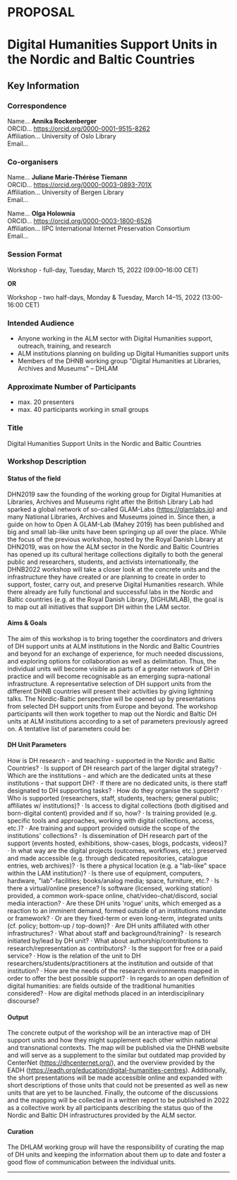 # PROPOSAL

# Digital Humanities Support Units in the Nordic and Baltic Countries

## Key Information

### Correspondence

Name… **Annika Rockenberger**  
ORCID… https://orcid.org/0000-0001-9515-8262  
Affiliation… University of Oslo Library  
Email…  

### Co-organisers

Name… **Juliane Marie-Thérèse Tiemann**  
ORCID… https://orcid.org/0000-0003-0893-701X  
Affiliation… University of Bergen Library  
Email…

Name… **Olga Holownia**  
ORCID… https://orcid.org/0000-0003-1800-6526  
Affiliation… IIPC International Internet Preservation Consortium   
Email…

### Session Format

Workshop - full-day, Tuesday, March 15, 2022 (09:00–16:00 CET)

**OR**

Workshop - two half-days, Monday & Tuesday, March 14–15, 2022 (13:00-16:00 CET)

### Intended Audience

- Anyone working in the ALM sector with Digital Humanities support, outreach, training, and research
- ALM institutions planning on building up Digital Humanities support units
- Members of the DHNB working group "Digital Humanities at Libraries, Archives and Museums" – DHLAM

### Approximate Number of Participants

- max. 20 presenters
- max. 40 participants working in small groups

### Title

Digital Humanities Support Units in the Nordic and Baltic Countries

### Workshop Description

#### Status of the field

DHN2019 saw the founding of the working group for Digital Humanities at Libraries, Archives and Museums right after the British Library Lab had sparked a global network of so-called GLAM-Labs (https://glamlabs.io) and many National Libraries, Archives and Museums joined in. Since then, a guide on how to Open A GLAM-Lab (Mahey 2019) has been published and big and small lab-like units have been springing up all over the place. While the focus of the previous workshop, hosted by the Royal Danish Library at DHN2019, was on how the ALM sector in the Nordic and Baltic Countries has opened up its cultural heritage collections digitally to both the general public and researchers, students, and activists internationally, the DHNB2022 workshop will take a closer look at the concrete units and the infrastructure they have created or are planning to create in order to support, foster, carry out, and preserve Digital Humanities research. While there already are fully functional and successful labs in the Nordic and Baltic countries (e.g. at the Royal Danish Library, DIGHUMLAB), the goal is to map out all initiatives that support DH within the LAM sector.

#### Aims & Goals

The aim of this workshop is to bring together the coordinators and drivers of DH support units at ALM institutions in the Nordic and Baltic Countries and beyond for an exchange of experience, for much needed discussions, and exploring options for collaboration as well as delimitation. Thus, the individual units will become visible as parts of a greater network of DH in practice and will become recognisable as an emerging supra-national infrastructure. A representative selection of DH support units from the different DHNB countries will present their activities by giving lightning talks. The Nordic-Baltic perspective will be opened up by presentations from selected DH support units from Europe and beyond. The workshop participants will then work together to map out the Nordic and Baltic DH units at ALM institutions according to a set of parameters previously agreed on. A tentative list of parameters could be:

#### DH Unit Parameters

How is DH research - and teaching - supported in the Nordic and Baltic Countries? · Is support of DH research part of the larger digital strategy? · Which are the institutions - and which are the dedicated units at these institutions - that support DH? · If there are no dedicated units, is there staff designated to DH supporting tasks? · How do they organise the support? · Who is supported (researchers, staff, students, teachers; general public; affiliates w/ institutions)? · Is access to digital collections (both digitised and born-digital content) provided and if so, how? · Is training provided (e.g. specific tools and approaches, working with digital collections, access, etc.)? · Are training and support provided outside the scope of the institutions' collections? · Is dissemination of DH research part of the support (events hosted, exhibitions, show-cases, blogs, podcasts, videos)? · In what way are the digital projects (outcomes, workflows, etc.) preserved and made accessible (e.g. through dedicated repositories, catalogue entries, web archives)? · Is there a physical location (e.g. a "lab-like" space within the LAM institution)? · Is there use of equipment, computers, hardware, "lab"-facilities; books/analog media; space, furniture, etc.? · Is there a virtual/online presence? Is software (licensed, working station) provided, a common work-space online, chat/video-chat/discord, social media interaction? · Are these DH units 'rogue' units, which emerged as a reaction to an imminent demand, formed outside of an institutions mandate or framework? · Or are they fixed-term or even long-term, integrated units (cf. policy; bottom-up / top-down)? · Are DH units affiliated with other infrastructures? · What about staff and background/training? · Is research initiated by/lead by DH unit? · What about authorship/contributions to research/representation as contributors? · Is the support for free or a paid service? · How is the relation of the unit to DH researchers/students/practitioners at the institution and outside of that institution? · How are the needs of the research environments mapped in order to offer the best possible support? · In regards to an open definition of digital humanities: are fields outside of the traditional humanities considered? · How are digital methods placed in an interdisciplinary discourse?

#### Output

The concrete output of the workshop will be an interactive map of DH support units and how they might supplement each other within national and transnational contexts. The map will be published via the DHNB website and will serve as a supplement to the similar but outdated map provided by CenterNet (https://dhcenternet.org/), and the overview provided by the EADH (https://eadh.org/education/digital-humanities-centres). Additionally, the short presentations will be made accessible online and expanded with short descriptions of those units that could not be presented as well as new units that are yet to be launched. Finally, the outcome of the discussions and the mapping will be collected in a written report to be published in 2022 as a collective work by all participants describing the status quo of the Nordic and Baltic DH infrastructures provided by the ALM sector.

#### Curation

The DHLAM working group will have the responsibility of curating the map of DH units and keeping the information about them up to date and foster a good flow of communication between the individual units.

-----
